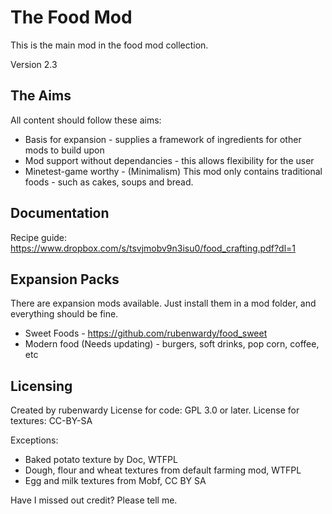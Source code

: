 The Food Mod
============

This is the main mod in the food mod collection.

Version 2.3

The Aims
--------

All content should follow these aims:
* Basis for expansion - supplies a framework of ingredients for other mods to build upon
* Mod support without dependancies - this allows flexibility for the user
* Minetest-game worthy - (Minimalism) This mod only contains traditional foods - such as cakes, soups and bread.

Documentation
-------------

Recipe guide: https://www.dropbox.com/s/tsvjmobv9n3isu0/food_crafting.pdf?dl=1

Expansion Packs
---------------

There are expansion mods available. Just install them in a mod folder, and everything should be fine.

* Sweet Foods - https://github.com/rubenwardy/food_sweet
* Modern food (Needs updating) - burgers, soft drinks, pop corn, coffee, etc

Licensing
---------

Created by rubenwardy
License for code: GPL 3.0 or later.
License for textures: CC-BY-SA

Exceptions:

* Baked potato texture by Doc, WTFPL
* Dough, flour and wheat textures from default farming mod, WTFPL
* Egg and milk textures from Mobf, CC BY SA

Have I missed out credit? Please tell me.
